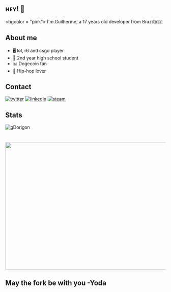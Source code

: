 ## ʜᴇʏ! 👋
<bgcolor = "pink">
I'm Guilherme, a 17 years old developer from Brazil🇧🇷.

<!--- 🧭 Founder at [@th8ta](https://github.com/th8ta) and [@useverto](https://github.com/useverto)

- 👥 Core team member at [@nestdotland](https://github.com/nestdotland) -->

## About me
- 🖥 lol, r6 and csgo player
- 📕 2nd year high school student
- 📊 Dogecoin fan
- 💽 Hip-hop lover

## Contact

[![twitter](https://img.shields.io/badge/Twitter-1DA1F2?style=for-the-badge&logo=twitter&logoColor=white)](https://twitter.com/dorigongg)
[![linkedin](https://img.shields.io/badge/LinkedIn-0077B5?style=for-the-badge&logo=linkedin&logoColor=white)](https://br.linkedin.com/in/guilherme-dorigon-219423203)
[![steam](https://img.shields.io/badge/Steam-000000?style=for-the-badge&logo=steam&logoColor=white)](https://steamcommunity.com/id/dorigongg/)




## Stats 
![gDorigon](https://github-readme-stats.vercel.app/api?username=gdorigon&show_icons=true&theme=tokyonight)

<h1 align="center">
  <img src="https://i.imgur.com/K7N15XS.gif" width="900" height="400" />
  <h2> May the fork be with you -Yoda </h2> 
</h1>



<!--   links utilizados 
https://dev.to/envoy_/150-badges-for-github-pnk
https://github.com/alexandresanlim/Badges4-README.md-Profile#-games-

-->
